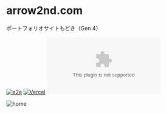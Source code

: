 # arrow2nd.com

ポートフォリオサイトもどき（Gen 4）

[![e2e](https://github.com/arrow2nd/arrow2nd.com/actions/workflows/e2e.yml/badge.svg)](https://github.com/arrow2nd/arrow2nd.com/actions/workflows/e2e.yml)
[![Vercel](https://therealsujitk-vercel-badge.vercel.app/?app=arrow2nd-arrow2nd)](https://www.arrow2nd.com/)
[![GitHub license](https://img.shields.io/github/license/arrow2nd/arrow2nd.com)](https://github.com/arrow2nd/arrow2nd.com/blob/main/LICENSE)

![home](https://user-images.githubusercontent.com/44780846/160341151-eee546ab-565e-418b-92b0-e814b6062d0e.png)
